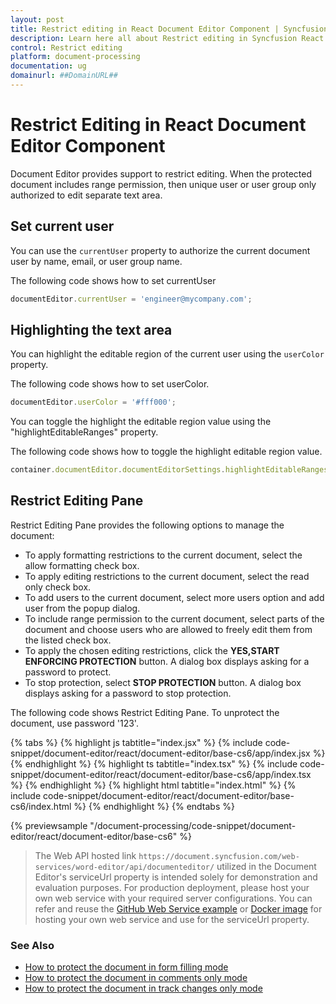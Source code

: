 ```yaml
---
layout: post
title: Restrict editing in React Document Editor Component | Syncfusion
description: Learn here all about Restrict editing in Syncfusion React Document editor component of Syncfusion Essential JS 2 and more.
control: Restrict editing 
platform: document-processing
documentation: ug
domainurl: ##DomainURL##
---
```


# Restrict Editing in React Document Editor Component

Document Editor provides support to restrict editing. When the protected document includes range permission, then unique user or user group only authorized to edit separate text area.

## Set current user

You can use the `currentUser` property to authorize the current document user by name, email, or user group name.

The following code shows how to set currentUser

```ts
documentEditor.currentUser = 'engineer@mycompany.com';
```

## Highlighting the text area

You can highlight the editable region of the current user using the `userColor` property.

The following code shows how to set userColor.

```ts
documentEditor.userColor = '#fff000';
```

You can toggle the highlight the editable region value using the "highlightEditableRanges" property.

The following code shows how to toggle the highlight editable region value.

```typescript
container.documentEditor.documentEditorSettings.highlightEditableRanges = true; 
```

## Restrict Editing Pane

Restrict Editing Pane provides the following options to manage the document:
* To apply formatting restrictions to the current document, select the allow formatting check box.
* To apply editing restrictions to the current document, select the read only check box.
* To add users to the current document, select more users option and add user from the popup dialog.
* To include range permission to the current document, select parts of the document and choose users who are allowed to freely edit them from the listed check box.
* To apply the chosen editing restrictions, click the **YES,START ENFORCING PROTECTION** button. A dialog box displays asking for a   password to protect.
* To stop protection, select **STOP PROTECTION** button. A dialog box displays asking for a password to stop protection.

The following code shows Restrict Editing Pane. To unprotect the document, use password '123'.

{% tabs %}
{% highlight js tabtitle="index.jsx" %}
{% include code-snippet/document-editor/react/document-editor/base-cs6/app/index.jsx %}
{% endhighlight %}
{% highlight ts tabtitle="index.tsx" %}
{% include code-snippet/document-editor/react/document-editor/base-cs6/app/index.tsx %}
{% endhighlight %}
{% highlight html tabtitle="index.html" %}
{% include code-snippet/document-editor/react/document-editor/base-cs6/index.html %}
{% endhighlight %}
{% endtabs %}
        
{% previewsample "/document-processing/code-snippet/document-editor/react/document-editor/base-cs6" %}

> The Web API hosted link `https://document.syncfusion.com/web-services/word-editor/api/documenteditor/` utilized in the Document Editor's serviceUrl property is intended solely for demonstration and evaluation purposes. For production deployment, please host your own web service with your required server configurations. You can refer and reuse the [GitHub Web Service example](https://github.com/SyncfusionExamples/EJ2-DocumentEditor-WebServices) or [Docker image](https://hub.docker.com/r/syncfusion/word-processor-server) for hosting your own web service and use for the serviceUrl property.

### See Also

* [How to protect the document in form filling mode](./form-fields#protect-the-document-in-form-filling-mode)
* [How to protect the document in comments only mode](./comments#protect-the-document-in-comments-only-mode)
* [How to protect the document in track changes only mode](./track-changes#protect-the-document-in-track-changes-only-mode)